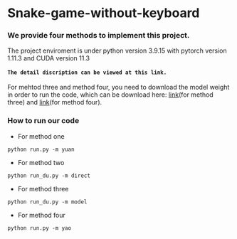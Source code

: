 # Snake-game-without-keyboard

### We provide four methods to implement this project.
The project enviroment is under python version 3.9.15 with pytorch version 1.11.3 and CUDA version 11.3
<br/><br/>
**``The detail discription can be viewed at this link.``**
<br/><br/>
For mehtod three and method four, you need to download the model weight in order to run the code, which can be download here: [link][1](for method three) and [link][2](for method four).

### How to run our code

+ For method one
```shell
python run.py -m yuan
```
+ For method two
```shell
python run_du.py -m direct
```
+ For method three
```shell
python run_du.py -m model
```
+ For method four
```shell
python run.py -m yao
```

[1]: https://drive.google.com/file/d/1piKJIC01_I6YVz0juqCiy3kJXS4JDZhx/view?usp=share_link
[2]: https://drive.google.com/file/d/1OAMp327bKV47KRWz5aL9YpPZnS0RYQvE/view?usp=share_link
